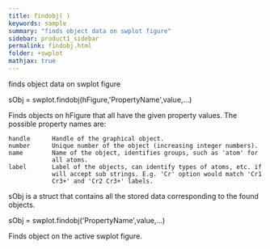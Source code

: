 ```yaml
---
title: findobj( )
keywords: sample
summary: "finds object data on swplot figure"
sidebar: product1_sidebar
permalink: findobj.html
folder: +swplot
mathjax: true
---
```

  finds object data on swplot figure
 
  sObj = swplot.findobj(hFigure,'PropertyName',value,...)
 
  Finds objects on hFigure that all have the given property values. The
  possible property names are:
 
    handle      Handle of the graphical object.
    number      Unique number of the object (increasing integer numbers).
    name        Name of the object, identifies groups, such as 'atom' for
                all atoms.
    label       Label of the objects, can identify types of atoms, etc. if
                will accept sub strings. E.g. 'Cr' option would match 'Cr1
                Cr3+' and 'Cr2 Cr3+' labels.
 
  sObj is a struct that contains all the stored data corresponding to the
  found objects.
 
  sObj = swplot.findobj('PropertyName',value,...)
 
  Finds object on the active swplot figure.
 
